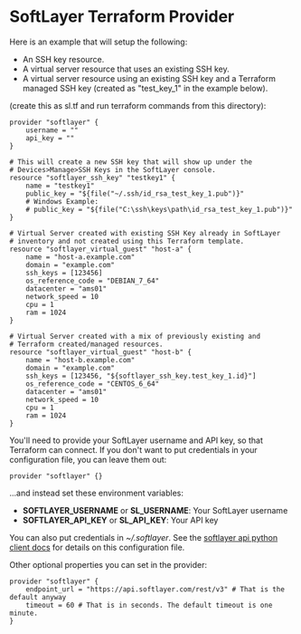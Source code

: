 # SoftLayer Terraform Provider

Here is an example that will setup the following:
+ An SSH key resource.
+ A virtual server resource that uses an existing SSH key.
+ A virtual server resource using an existing SSH key and a Terraform managed SSH key (created as "test_key_1" in the example below).

(create this as sl.tf and run terraform commands from this directory):

```hcl
provider "softlayer" {
    username = ""
    api_key = ""
}

# This will create a new SSH key that will show up under the
# Devices>Manage>SSH Keys in the SoftLayer console.
resource "softlayer_ssh_key" "testkey1" {
    name = "testkey1"
    public_key = "${file("~/.ssh/id_rsa_test_key_1.pub")}"
    # Windows Example:
    # public_key = "${file("C:\ssh\keys\path\id_rsa_test_key_1.pub")}"
}

# Virtual Server created with existing SSH Key already in SoftLayer
# inventory and not created using this Terraform template.
resource "softlayer_virtual_guest" "host-a" {
    name = "host-a.example.com"
    domain = "example.com"
    ssh_keys = [123456]
    os_reference_code = "DEBIAN_7_64"
    datacenter = "ams01"
    network_speed = 10
    cpu = 1
    ram = 1024
}

# Virtual Server created with a mix of previously existing and
# Terraform created/managed resources.
resource "softlayer_virtual_guest" "host-b" {
    name = "host-b.example.com"
    domain = "example.com"
    ssh_keys = [123456, "${softlayer_ssh_key.test_key_1.id}"]
    os_reference_code = "CENTOS_6_64"
    datacenter = "ams01"
    network_speed = 10
    cpu = 1
    ram = 1024
}
```

You'll need to provide your SoftLayer username and API key,
so that Terraform can connect. If you don't want to put
credentials in your configuration file, you can leave them
out:

```hcl
provider "softlayer" {}
```

...and instead set these environment variables:

- **SOFTLAYER_USERNAME** or **SL_USERNAME**: Your SoftLayer username
- **SOFTLAYER_API_KEY** or **SL_API_KEY**: Your API key

You can also put credentials in _~/.softlayer_. See the [softlayer api python client docs](http://softlayer-python.readthedocs.io/en/latest/config_file.html) for details on this configuration file.

Other optional properties you can set in the provider:

```hcl
provider "softlayer" {
    endpoint_url = "https://api.softlayer.com/rest/v3" # That is the default anyway
    timeout = 60 # That is in seconds. The default timeout is one minute.
}
```
